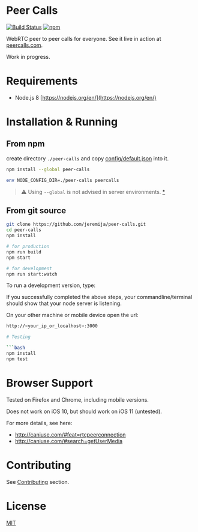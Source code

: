 # Peer Calls

[![Build Status](https://travis-ci.org/jeremija/peer-calls.svg?branch=master)](https://travis-ci.org/jeremija/peer-calls) [![npm](https://img.shields.io/npm/v/peer-calls.svg)](https://www.npmjs.com/package/peer-calls)

WebRTC peer to peer calls for everyone. See it live in action at
[peercalls.com](https://peercalls.com).

Work in progress.

# Requirements
 - Node.js 8 [https://nodejs.org/en/](https://nodejs.org/en/)

# Installation & Running

## From npm

create directory `./peer-calls` and copy [config/default.json](https://raw.githubusercontent.com/jeremija/peer-calls/master/config/default.json) into it.

```bash
npm install --global peer-calls

env NODE_CONFIG_DIR=./peer-calls peercalls
```

> :warning: Using `--global` is not advised in server environments. [*](https://github.com/jeremija/peer-calls/pull/48)

## From git source

```bash
git clone https://github.com/jeremija/peer-calls.git
cd peer-calls
npm install

# for production
npm run build
npm start

# for development
npm run start:watch
```

To run a development version, type:



If you successfully completed the above steps, your commandline/terminal should
show that your node server is listening.

On your other machine or mobile device open the url:

```bash
http://<your_ip_or_localhost>:3000

# Testing

```bash
npm install
npm test
```

# Browser Support

Tested on Firefox and Chrome, including mobile versions.

Does not work on iOS 10, but should work on iOS 11 (untested).

For more details, see here:

- http://caniuse.com/#feat=rtcpeerconnection
- http://caniuse.com/#search=getUserMedia

# Contributing

See [Contributing](CONTRIBUTING.md) section.

# License

[MIT](LICENSE)
